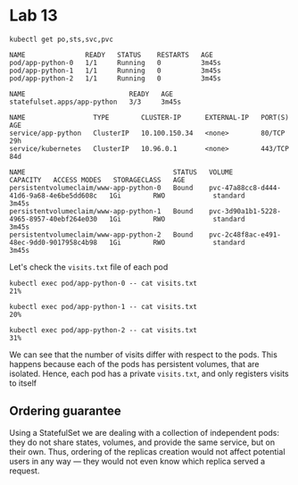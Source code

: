 # Lab 13

`kubectl get po,sts,svc,pvc`

```text
NAME               READY   STATUS    RESTARTS   AGE
pod/app-python-0   1/1     Running   0          3m45s
pod/app-python-1   1/1     Running   0          3m45s
pod/app-python-2   1/1     Running   0          3m45s

NAME                          READY   AGE
statefulset.apps/app-python   3/3     3m45s

NAME                 TYPE        CLUSTER-IP      EXTERNAL-IP   PORT(S)   AGE
service/app-python   ClusterIP   10.100.150.34   <none>        80/TCP    29h
service/kubernetes   ClusterIP   10.96.0.1       <none>        443/TCP   84d

NAME                                     STATUS   VOLUME                                     CAPACITY   ACCESS MODES   STORAGECLASS   AGE
persistentvolumeclaim/www-app-python-0   Bound    pvc-47a88cc8-d444-41d6-9a68-4e6be5dd608c   1Gi        RWO            standard       3m45s
persistentvolumeclaim/www-app-python-1   Bound    pvc-3d90a1b1-5228-4965-8957-40ebf264e030   1Gi        RWO            standard       3m45s
persistentvolumeclaim/www-app-python-2   Bound    pvc-2c48f8ac-e491-48ec-9dd0-9017958c4b98   1Gi        RWO            standard       3m45s
```

Let's check the `visits.txt` file of each pod

```text
kubectl exec pod/app-python-0 -- cat visits.txt
21%

kubectl exec pod/app-python-1 -- cat visits.txt
20%

kubectl exec pod/app-python-2 -- cat visits.txt
31%
```

We can see that the number of visits differ with respect to the pods.
This happens because each of the pods has persistent volumes, that are isolated.
Hence, each pod has a private `visits.txt`, and only registers visits to itself

## Ordering guarantee

Using a StatefulSet we are dealing with a collection of independent pods: they do not share states, volumes, and provide the same service, but on their own.
Thus, ordering of the replicas creation would not affect potential users in any way — they would not even know which replica served a request.
